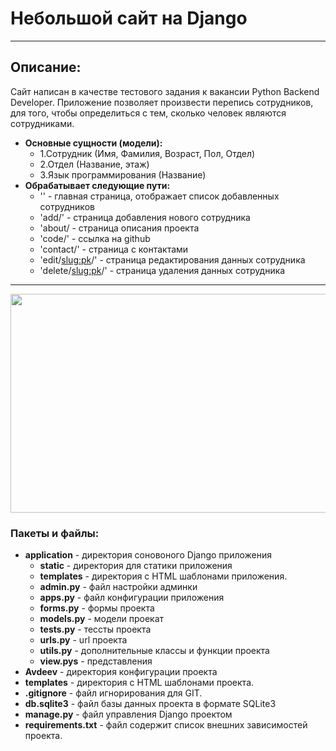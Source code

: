 # Небольшой сайт на Django

***

## Описание:

Сайт написан в качестве тестового задания к вакансии Python Backend Developer. Приложение позволяет произвести перепись
сотрудников, для того, чтобы определиться с тем, сколько человек являются сотрудниками.

* **Основные сущности (модели):**
    * 1.Сотрудник (Имя, Фамилия, Возраст, Пол, Отдел)
    * 2.Отдел (Название, этаж)
    * 3.Язык программирования (Название)
* **Обрабатывает следующие пути:**
    * '' - главная страница, отображает список добавленных сотрудников
    * 'add/' - страница добавления нового сотрудника
    * 'about/ - страница описания проекта
    * 'code/' - ссылка на github
    * 'contact/' - страница с контактами
    * 'edit/<slug:pk>/' - страница редактирования данных сотрудника
    * 'delete/<slug:pk>/' - страница удаления данных сотрудника

***
<img height="350" src="https://i.ibb.co/ZGmmPHy/1.png" width="600"/>

### Пакеты и файлы:

* **application** - директория соновоного Django приложения
    * **static** - директория для статики приложения
    * **templates** - директория с HTML шаблонами приложения.
    * **admin.py** - файл настройки админки
    * **apps.py** - файл конфигурации приложения
    * **forms.py** - формы проекта
    * **models.py** - модели проекат
    * **tests.py** - тессты проекта
    * **urls.py** - url проекта
    * **utils.py** - дополнительные классы и функции проекта
    * **view.pys** - представления
* **Avdeev** - директория конфигурации проекта
* **templates** - директория с HTML шаблонами проекта.
* **.gitignore** - файл игнорирования для GIT.
* **db.sqlite3** - файл базы данных проекта в формате SQLite3
* **manage.py** - файл управления Django проектом
* **requirements.txt** - файл содержит список внешних зависимостей проекта.

